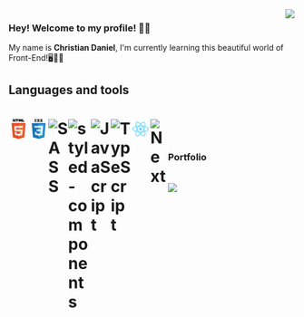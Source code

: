 <img align="right"  src="https://ik.imagekit.io/hzqr8aao8im/.ilustracao-do-conceito-de-digitacao-de-codigo_114360-3581_u9DQGXWme.jpg"  />

### Hey! Welcome to my profile! 👋😄
<span>My name is <strong> Christian Daniel</strong>, I'm currently learning this beautiful world of Front-End!🖥🙆‍♂</span> 


## Languages and tools
<h1 align-items="center" >
  <img align='left' alt='HTML5' width='35px' src="https://raw.githubusercontent.com/github/explore/80688e429a7d4ef2fca1e82350fe8e3517d3494d/topics/html/html.png"/>
  <img align='left' alt='CSS3' width='35px' src="https://raw.githubusercontent.com/github/explore/80688e429a7d4ef2fca1e82350fe8e3517d3494d/topics/css/css.png"/>
  <img align='left' alt='SASS' width='35px' src="https://img.icons8.com/color/48/000000/sass.png"/>
  <img align='left' alt="styled-components" width='40px' src="https://raw.githubusercontent.com/styled-components/brand/master/styled-components.png" />
  <img align='left' alt='JavaScript' width='35px' src="https://img.icons8.com/color/48/000000/javascript.png"/>
  <img align='left' alt='TypeScript' width='35px' src="https://img.icons8.com/color/48/000000/typescript.png"/>
  <img align='left' alt='React' width='35px' src="https://raw.githubusercontent.com/github/explore/80688e429a7d4ef2fca1e82350fe8e3517d3494d/topics/react/react.png"/>
  <img align='left' alt='Next' width='31px' src="https://assets.vercel.com/image/upload/v1607554385/repositories/next-js/next-logo.png"/>
  <br />
 </h1>
 
<h3>
  <p>Portfolio </p> <br />
 <img src="https://img.shields.io/badge/-Christian%20Daniel-blue"/>
</h3


